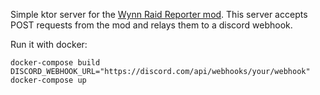 Simple ktor server for the [Wynn Raid Reporter mod](https://github.com/otcathatsya/wynn-raid-reporter).
This server accepts POST requests from the mod and relays them to a discord webhook.

Run it with docker:
```docker
docker-compose build
DISCORD_WEBHOOK_URL="https://discord.com/api/webhooks/your/webhook" docker-compose up
```